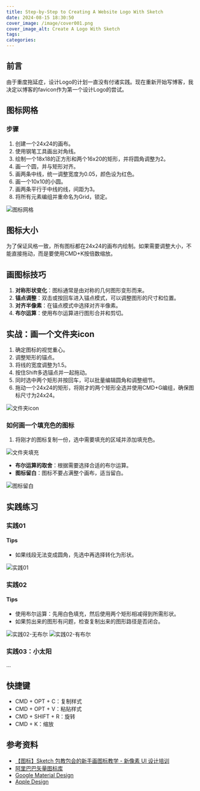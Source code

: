 ```yaml
---
title: Step-by-Step to Creating A Website Logo With Sketch
date: 2024-08-15 18:30:50
cover_image: /image/cover001.png
cover_image_alt: Create A Logo With Sketch
tags:
categories:
---
```


## 前言
由于重度拖延症，设计Logo的计划一直没有付诸实践。现在重新开始写博客，我决定以博客的favicon作为第一个设计Logo的尝试。

## 图标网格
### 步骤
1. 创建一个24x24的画布。
2. 使用钢笔工具画出对角线。
3. 绘制一个18x18的正方形和两个16x20的矩形，并将圆角调整为2。
4. 画一个圆，并与矩形对齐。
5. 画两条中线，统一调整宽度为0.05，颜色设为红色。
6. 画一个10x10的小圆。
7. 画两条平行于中线的线，间距为3。
8. 将所有元素编组并重命名为Grid，锁定。

![图标网格](001.png)

## 图标大小
为了保证风格一致，所有图标都在24x24的画布内绘制。如果需要调整大小，不能直接拖动，而是要使用CMD+K按倍数缩放。

## 画图标技巧
1. **对称形状变化**：图标通常是由对称的几何图形变形而来。
2. **锚点调整**：双击或按回车进入锚点模式，可以调整图形的尺寸和位置。
3. **对齐半像素**：在锚点模式中选择对齐半像素。
4. **布尔运算**：使用布尔运算进行图形合并和剪切。

## 实战：画一个文件夹icon
1. 确定图标的视觉重心。
2. 调整矩形的锚点。
3. 将线的宽度调整为1.5。
4. 按住Shift多选锚点并一起拖动。
5. 同时选中两个矩形并按回车，可以批量编辑圆角和调整细节。
6. 拖动一个24x24的矩形，将刚才的两个矩形全选并使用CMD+G编组，确保图标尺寸为24x24。

![文件夹icon](002.png)

### 如何画一个填充色的图标
1. 将刚才的图标复制一份，选中需要填充的区域并添加填充色。

![文件夹填充](003.png)

- **布尔运算的取舍**：根据需要选择合适的布尔运算。
- **图标留白**：图标不要占满整个画布，适当留白。

![图标留白](004.png)

## 实践练习
### 实践01
#### Tips
- 如果线段无法变成圆角，先选中再选择转化为形状。

![实践01](005.png)

### 实践02
#### Tips
- 使用布尔运算：先用白色填充，然后使用两个矩形相减得到所需形状。
- 如果剪出来的图形有问题，检查复制出来的图形路径是否闭合。

![实践02-无布尔](006.png)
![实践02-有布尔](007.png)

### 实践03：小太阳
...

## 快捷键
- CMD + OPT + C：复制样式
- CMD + OPT + V：粘贴样式
- CMD + SHIFT + R：旋转
- CMD + K：缩放

## 参考资料
- [【图标】Sketch 包教包会的新手画图标教学 - 新像素 UI 设计培训](https://www.bilibili.com/video/BV1V7411N7Dt)
- [阿里巴巴矢量图标库](https://www.iconfont.cn/)
- [Google Material Design](https://m2.material.io/design/iconography/product-icons.html#grid-and-keyline-shapes)
- [Apple Design](https://developer.apple.com/design/human-interface-guidelines/app-icons)